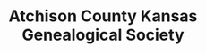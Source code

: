 ---
layout: repo
title: "Atchison County Kansas Genealogical Society"
id: 25982
permalink: repos/25982/
---